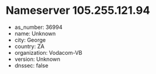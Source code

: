# Nameserver 105.255.121.94

* as_number: 36994
* name: Unknown
* city: George
* country: ZA
* organization: Vodacom-VB
* version: Unknown
* dnssec: false
